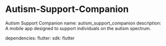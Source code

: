 # Autism-Support-Companion
Autism Support Companion
name: autism_support_companion
description: A mobile app designed to support individuals on the autism spectrum.

dependencies:
  flutter:
    sdk: flutter
